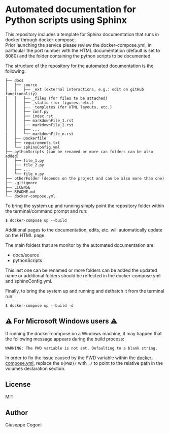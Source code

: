# Automated documentation for Python scripts using Sphinx

This repository includes a template for Sphinx documentation that runs in docker through docker-compose.\
Prior launching the service please review the docker-compose.yml, in particular the port number with the HTML documentation (default is set to 8080) and the folder containing the python scripts to be documented.

The structure of the repository for the automated documentation is the following:
```
├── docs
│   ├── source
│   │   ├── _ext (external interactions, e.g.: edit on gitHub functionality)
│   │   ├── _files (for files to be attached)
│   │   ├── _static (for figures, etc.)
│   │   ├── _templates (for HTML layouts, etc.)
│   │   ├── conf.py
│   │   ├── index.rst
│   │   ├── markdownFile_1.rst
│   │   ├── markdownFile_2.rst
│   │   ├── ...
|   │   └── markdownFile_n.rst
│   ├── Dockerfile
│   ├── requirements.txt
│   └── sphinxConfig.yml
├── pythonScripts (can be renamed or more can folders can be also added)
│   ├── file_1.py
│   ├── file_2.py
│   ├── ...
│   └── file_n.py
├── otherFolder (depends on the project and can be also more than one)
├── .gitignore
├── LICENSE
├── README.md
└── docker-compose.yml
```

To bring the system up and running simply point the repository folder within the terminal/command prompt and run:
```
$ docker-compose up --build
```
Additional pages to the documentation, edits, etc. will automatically update on the HTML page.

The main folders that are monitor by the automated documentation are:
- docs/source
- pythonScripts

This last one can be renamed or more folders can be added the updated name or additional folders should be reflected in the docker-compose.yml and sphinxConfig.yml.

Finally, to bring the system up and running and dethatch it from the terminal run:
```
$ docker-compose up --build -d
```

## :warning: For Microsoft Windows users :warning:
If running the docker-compose on a Windows machine, it may happen that the following message appears during the build process:

`WARNING: The PWD variable is not set. Defaulting to a blank string.`

In order to fix the issue caused by the PWD variable within the [docker-compose.yml](docker-compose.yml), replace the `${PWD}/` with `./` to point to the relative path in the volumes declaration section.

## License
MIT

## Author
Giuseppe Cogoni
